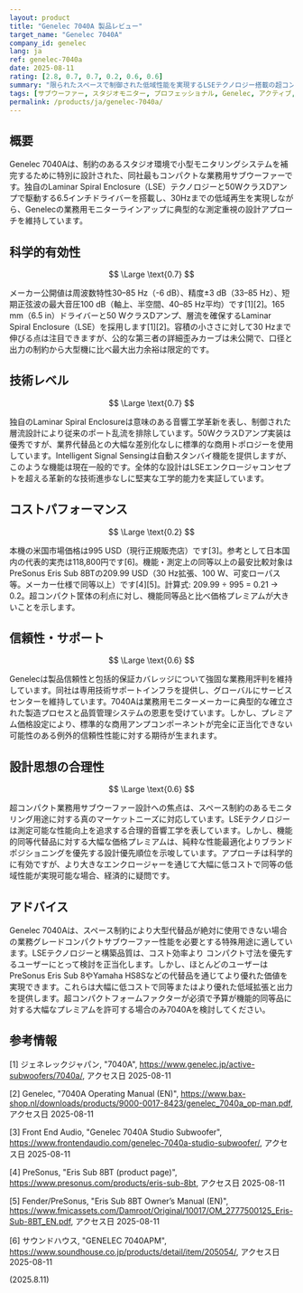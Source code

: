 ```yaml
---
layout: product
title: "Genelec 7040A 製品レビュー"
target_name: "Genelec 7040A"
company_id: genelec
lang: ja
ref: genelec-7040a
date: 2025-08-11
rating: [2.8, 0.7, 0.7, 0.2, 0.6, 0.6]
summary: "限られたスペースで制御された低域性能を実現するLSEテクノロジー搭載の超コンパクト業務用サブウーファー"
tags: [サブウーファー, スタジオモニター, プロフェッショナル, Genelec, アクティブ, パワード]
permalink: /products/ja/genelec-7040a/
---
```


## 概要

Genelec 7040Aは、制約のあるスタジオ環境で小型モニタリングシステムを補完するために特別に設計された、同社最もコンパクトな業務用サブウーファーです。独自のLaminar Spiral Enclosure（LSE）テクノロジーと50WクラスDアンプで駆動する6.5インチドライバーを搭載し、30Hzまでの低域再生を実現しながら、Genelecの業務用モニターラインアップに典型的な測定重視の設計アプローチを維持しています。

## 科学的有効性

$$ \Large \text{0.7} $$

メーカー公開値は周波数特性30–85 Hz（-6 dB）、精度±3 dB（33–85 Hz）、短期正弦波の最大音圧100 dB（軸上、半空間、40–85 Hz平均）です[1][2]。165 mm（6.5 in）ドライバーと50 WクラスDアンプ、層流を確保するLaminar Spiral Enclosure（LSE）を採用します[1][2]。容積の小ささに対して30 Hzまで伸びる点は注目できますが、公的な第三者の詳細歪みカーブは未公開で、口径と出力の制約から大型機に比べ最大出力余裕は限定的です。

## 技術レベル

$$ \Large \text{0.7} $$

独自のLaminar Spiral Enclosureは意味のある音響工学革新を表し、制御された層流設計により従来のポート乱流を排除しています。50WクラスDアンプ実装は優秀ですが、業界代替品との大幅な差別化なしに標準的な商用トポロジーを使用しています。Intelligent Signal Sensingは自動スタンバイ機能を提供しますが、このような機能は現在一般的です。全体的な設計はLSEエンクロージャコンセプトを超える革新的な技術進歩なしに堅実な工学的能力を実証しています。

## コストパフォーマンス

$$ \Large \text{0.2} $$

本機の米国市場価格は995 USD（現行正規販売店）です[3]。参考として日本国内の代表的実売は118,800円です[6]。機能・測定上の同等以上の最安比較対象はPreSonus Eris Sub 8BTの209.99 USD（30 Hz拡張、100 W、可変ローパス等。メーカー仕様で同等以上）です[4][5]。計算式: 209.99 ÷ 995 = 0.21 → 0.2。超コンパクト筐体の利点に対し、機能同等品と比べ価格プレミアムが大きいことを示します。

## 信頼性・サポート

$$ \Large \text{0.6} $$

Genelecは製品信頼性と包括的保証カバレッジについて強固な業務用評判を維持しています。同社は専用技術サポートインフラを提供し、グローバルにサービスセンターを維持しています。7040Aは業務用モニターメーカーに典型的な確立された製造プロセスと品質管理システムの恩恵を受けています。しかし、プレミアム価格設定により、標準的な商用アンプコンポーネントが完全に正当化できない可能性のある例外的信頼性性能に対する期待が生まれます。

## 設計思想の合理性

$$ \Large \text{0.6} $$

超コンパクト業務用サブウーファー設計への焦点は、スペース制約のあるモニタリング用途に対する真のマーケットニーズに対応しています。LSEテクノロジーは測定可能な性能向上を追求する合理的音響工学を表しています。しかし、機能的同等代替品に対する大幅な価格プレミアムは、純粋な性能最適化よりブランドポジショニングを優先する設計優先順位を示唆しています。アプローチは科学的に有効ですが、より大きなエンクロージャーを通じて大幅に低コストで同等の低域性能が実現可能な場合、経済的に疑問です。

## アドバイス

Genelec 7040Aは、スペース制約により大型代替品が絶対に使用できない場合の業務グレードコンパクトサブウーファー性能を必要とする特殊用途に適しています。LSEテクノロジーと構築品質は、コスト効率より コンパクト寸法を優先するユーザーにとって検討を正当化します。しかし、ほとんどのユーザーはPreSonus Eris Sub 8やYamaha HS8Sなどの代替品を通じてより優れた価値を実現できます。これらは大幅に低コストで同等またはより優れた低域拡張と出力を提供します。超コンパクトフォームファクターが必須で予算が機能的同等品に対する大幅なプレミアムを許可する場合のみ7040Aを検討してください。

## 参考情報

[1] ジェネレックジャパン, "7040A", https://www.genelec.jp/active-subwoofers/7040a/, アクセス日 2025-08-11

[2] Genelec, "7040A Operating Manual (EN)", https://www.bax-shop.nl/downloads/products/9000-0017-8423/genelec_7040a_op-man.pdf, アクセス日 2025-08-11

[3] Front End Audio, "Genelec 7040A Studio Subwoofer", https://www.frontendaudio.com/genelec-7040a-studio-subwoofer/, アクセス日 2025-08-11

[4] PreSonus, "Eris Sub 8BT (product page)", https://www.presonus.com/products/eris-sub-8bt, アクセス日 2025-08-11

[5] Fender/PreSonus, "Eris Sub 8BT Owner’s Manual (EN)", https://www.fmicassets.com/Damroot/Original/10017/OM_2777500125_Eris-Sub-8BT_EN.pdf, アクセス日 2025-08-11

[6] サウンドハウス, "GENELEC 7040APM", https://www.soundhouse.co.jp/products/detail/item/205054/, アクセス日 2025-08-11

(2025.8.11)
